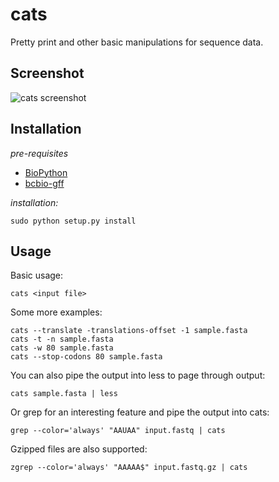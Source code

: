 cats
====

Pretty print and other basic manipulations for sequence data.

Screenshot
----------

![cats screenshot](https://raw.github.com/khughitt/cats/master/doc/screenshot.png)

Installation
------------

*pre-requisites*

* [BioPython](http://biopython.org/wiki/Biopython)
* [bcbio-gff](https://github.com/chapmanb/bcbb/tree/master/gff)

*installation:*

    sudo python setup.py install

Usage
-----

Basic usage:

    cats <input file>

Some more examples:

    cats --translate -translations-offset -1 sample.fasta
    cats -t -n sample.fasta
    cats -w 80 sample.fasta
    cats --stop-codons 80 sample.fasta

You can also pipe the output into less to page through output:

    cats sample.fasta | less

Or grep for an interesting feature and pipe the output into cats:

    grep --color='always' "AAUAA" input.fastq | cats

Gzipped files are also supported:

    zgrep --color='always' "AAAAA$" input.fastq.gz | cats

